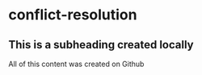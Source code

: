 # conflict-resolution

## This is a subheading created locally

All of this content was created on Github
